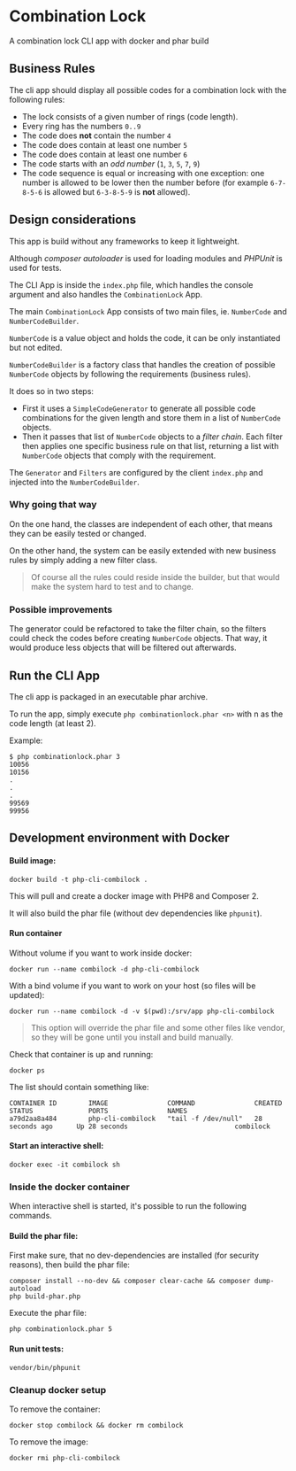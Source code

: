 # Combination Lock
A combination lock CLI app with docker and phar build

## Business Rules

The cli app should display all possible codes for a combination lock with the following rules:

- The lock consists of a given number of rings (code length).
- Every ring has the numbers `0..9`
- The code does **not** contain the number `4`
- The code does contain at least one number `5`
- The code does contain at least one number `6`
- The code starts with an _odd number_ (`1`, `3`, `5`, `7`, `9`)
- The code sequence is equal or increasing with one exception: one number is allowed to be lower then the number before (for example `6-7-8-5-6` is allowed but `6-3-8-5-9` is **not** allowed).

## Design considerations

This app is build without any frameworks to keep it lightweight.

Although _composer autoloader_ is used for loading modules and _PHPUnit_ is used for tests.

The CLI App is inside the `index.php` file, which handles the console argument and also handles the `CombinationLock` App.

The main `CombinationLock` App consists of two main files, ie. `NumberCode` and `NumberCodeBuilder`.

`NumberCode` is a value object and holds the code, it can be only instantiated but not edited.

`NumberCodeBuilder` is a factory class that handles the creation of possible `NumberCode` objects by following the requirements (business rules).

It does so in two steps:

- First it uses a `SimpleCodeGenerator` to generate all possible code combinations for the given length and store them in a list of `NumberCode` objects.
- Then it passes that list of `NumberCode` objects to a _filter chain_. Each filter then applies one specific business rule on that list, returning a list with `NumberCode` objects that comply with the requirement.

The `Generator` and `Filters` are configured by the client `index.php` and injected into the `NumberCodeBuilder`.

### Why going that way

On the one hand, the classes are independent of each other, that means they can be easily tested or changed.

On the other hand, the system can be easily extended with new business rules by simply adding a new filter class.

> Of course all the rules could reside inside the builder, but that would make the system hard to test and to change.

### Possible improvements

The generator could be refactored to take the filter chain, so the filters could check the codes before creating `NumberCode` objects. That way, it would produce less objects that will be filtered out afterwards.

## Run the CLI App

The cli app is packaged in an executable phar archive.

To run the app, simply execute `php combinationlock.phar <n>` with n as the code length (at least 2).

Example:

```
$ php combinationlock.phar 3
10056
10156
.
.
.
99569
99956
```

## Development environment with Docker

#### Build image:

```
docker build -t php-cli-combilock .
```

This will pull and create a docker image with PHP8 and Composer 2.

It will also build the phar file (without dev dependencies like `phpunit`).

#### Run container

Without volume if you want to work inside docker:

```
docker run --name combilock -d php-cli-combilock
```

With a bind volume if you want to work on your host (so files will be updated):

```
docker run --name combilock -d -v $(pwd):/srv/app php-cli-combilock
```

> This option will override the phar file and some other files like vendor, so they will be gone until you install and build manually.

Check that container is up and running:

```
docker ps
```

The list should contain something like:

```
CONTAINER ID        IMAGE               COMMAND               CREATED             STATUS              PORTS               NAMES
a79d2aa8a484        php-cli-combilock   "tail -f /dev/null"   28 seconds ago      Up 28 seconds                           combilock
```

#### Start an interactive shell:

```
docker exec -it combilock sh
```

### Inside the docker container

When interactive shell is started, it's possible to run the following commands.

#### Build the phar file:

First make sure, that no dev-dependencies are installed (for security reasons), then build the phar file:
```
composer install --no-dev && composer clear-cache && composer dump-autoload
php build-phar.php
```

Execute the phar file:

```
php combinationlock.phar 5
```

#### Run unit tests:

```
vendor/bin/phpunit
```

### Cleanup docker setup

To remove the container:

```
docker stop combilock && docker rm combilock
```

To remove the image:

```
docker rmi php-cli-combilock
```
